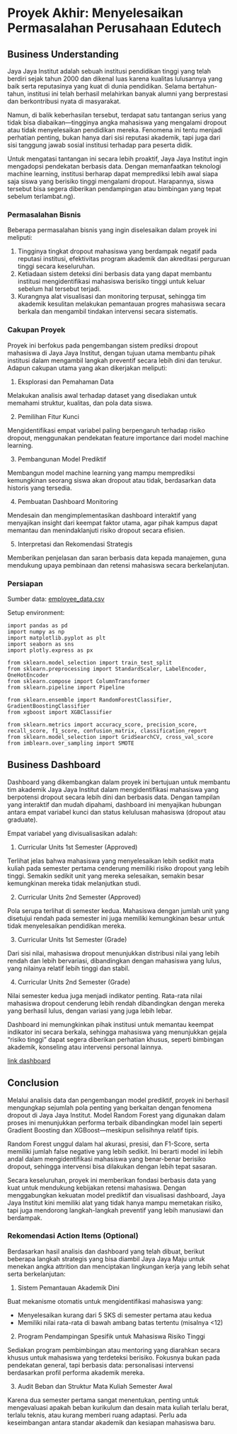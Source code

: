 # Proyek Akhir: Menyelesaikan Permasalahan Perusahaan Edutech

## Business Understanding

Jaya Jaya Institut adalah sebuah institusi pendidikan tinggi yang telah berdiri sejak tahun 2000 dan dikenal luas karena kualitas lulusannya yang baik serta reputasinya yang kuat di dunia pendidikan. Selama bertahun-tahun, institusi ini telah berhasil melahirkan banyak alumni yang berprestasi dan berkontribusi nyata di masyarakat.

Namun, di balik keberhasilan tersebut, terdapat satu tantangan serius yang tidak bisa diabaikan—tingginya angka mahasiswa yang mengalami dropout atau tidak menyelesaikan pendidikan mereka. Fenomena ini tentu menjadi perhatian penting, bukan hanya dari sisi reputasi akademik, tapi juga dari sisi tanggung jawab sosial institusi terhadap para peserta didik.

Untuk mengatasi tantangan ini secara lebih proaktif, Jaya Jaya Institut ingin mengadopsi pendekatan berbasis data. Dengan memanfaatkan teknologi machine learning, institusi berharap dapat memprediksi lebih awal siapa saja siswa yang berisiko tinggi mengalami dropout. Harapannya, siswa tersebut bisa segera diberikan pendampingan atau bimbingan yang tepat sebelum terlambat.ng).

### Permasalahan Bisnis

Beberapa permasalahan bisnis yang ingin diselesaikan dalam proyek ini meliputi:
1. Tingginya tingkat dropout mahasiswa yang berdampak negatif pada reputasi institusi, efektivitas program akademik dan akreditasi perguruan tinggi secara keseluruhan.
2. Ketiadaan sistem deteksi dini berbasis data yang dapat membantu institusi mengidentifikasi mahasiswa berisiko tinggi untuk keluar sebelum hal tersebut terjadi.
3. Kurangnya alat visualisasi dan monitoring terpusat, sehingga tim akademik kesulitan melakukan pemantauan progres mahasiswa secara berkala dan mengambil tindakan intervensi secara sistematis.

### Cakupan Proyek

Proyek ini berfokus pada pengembangan sistem prediksi dropout mahasiswa di Jaya Jaya Institut, dengan tujuan utama membantu pihak institusi dalam mengambil langkah preventif secara lebih dini dan terukur. Adapun cakupan utama yang akan dikerjakan meliputi:

1. Eksplorasi dan Pemahaman Data

Melakukan analisis awal terhadap dataset yang disediakan untuk memahami struktur, kualitas, dan pola data siswa.

2. Pemilihan Fitur Kunci

Mengidentifikasi empat variabel paling berpengaruh terhadap risiko dropout, menggunakan pendekatan feature importance dari model machine learning.

3. Pembangunan Model Prediktif

Membangun model machine learning yang mampu memprediksi kemungkinan seorang siswa akan dropout atau tidak, berdasarkan data historis yang tersedia.

4. Pembuatan Dashboard Monitoring

Mendesain dan mengimplementasikan dashboard interaktif yang menyajikan insight dari keempat faktor utama, agar pihak kampus dapat memantau dan menindaklanjuti risiko dropout secara efisien.

5. Interpretasi dan Rekomendasi Strategis

Memberikan penjelasan dan saran berbasis data kepada manajemen, guna mendukung upaya pembinaan dan retensi mahasiswa secara berkelanjutan.

### Persiapan

Sumber data: [employee_data.csv](https://docs.google.com/spreadsheets/d/1HckF1BG0nwB1-E8VyyCY6xwRib2-KIlnA2LwmMrJ3Wc/edit?usp=sharing)

Setup environment:

```
import pandas as pd
import numpy as np
import matplotlib.pyplot as plt
import seaborn as sns
import plotly.express as px

from sklearn.model_selection import train_test_split
from sklearn.preprocessing import StandardScaler, LabelEncoder, OneHotEncoder
from sklearn.compose import ColumnTransformer
from sklearn.pipeline import Pipeline

from sklearn.ensemble import RandomForestClassifier, GradientBoostingClassifier
from xgboost import XGBClassifier

from sklearn.metrics import accuracy_score, precision_score, recall_score, f1_score, confusion_matrix, classification_report
from sklearn.model_selection import GridSearchCV, cross_val_score
from imblearn.over_sampling import SMOTE
```

## Business Dashboard

Dashboard yang dikembangkan dalam proyek ini bertujuan untuk membantu tim akademik Jaya Jaya Institut dalam mengidentifikasi mahasiswa yang berpotensi dropout secara lebih dini dan berbasis data. Dengan tampilan yang interaktif dan mudah dipahami, dashboard ini menyajikan hubungan antara empat variabel kunci dan status kelulusan mahasiswa (dropout atau graduate).

Empat variabel yang divisualisasikan adalah:

1. Curricular Units 1st Semester (Approved)

Terlihat jelas bahwa mahasiswa yang menyelesaikan lebih sedikit mata kuliah pada semester pertama cenderung memiliki risiko dropout yang lebih tinggi. Semakin sedikit unit yang mereka selesaikan, semakin besar kemungkinan mereka tidak melanjutkan studi.

2. Curricular Units 2nd Semester (Approved)

Pola serupa terlihat di semester kedua. Mahasiswa dengan jumlah unit yang disetujui rendah pada semester ini juga memiliki kemungkinan besar untuk tidak menyelesaikan pendidikan mereka.

3. Curricular Units 1st Semester (Grade)

Dari sisi nilai, mahasiswa dropout menunjukkan distribusi nilai yang lebih rendah dan lebih bervariasi, dibandingkan dengan mahasiswa yang lulus, yang nilainya relatif lebih tinggi dan stabil.

4. Curricular Units 2nd Semester (Grade)

Nilai semester kedua juga menjadi indikator penting. Rata-rata nilai mahasiswa dropout cenderung lebih rendah dibandingkan dengan mereka yang berhasil lulus, dengan variasi yang juga lebih lebar.

Dashboard ini memungkinkan pihak institusi untuk memantau keempat indikator ini secara berkala, sehingga mahasiswa yang menunjukkan gejala “risiko tinggi” dapat segera diberikan perhatian khusus, seperti bimbingan akademik, konseling atau intervensi personal lainnya.



[link dashboard](https://lookerstudio.google.com/s/nySOftuM4F4)

## Conclusion

Melalui analisis data dan pengembangan model prediktif, proyek ini berhasil mengungkap sejumlah pola penting yang berkaitan dengan fenomena dropout di Jaya Jaya Institut. Model Random Forest yang digunakan dalam proses ini menunjukkan performa terbaik dibandingkan model lain seperti Gradient Boosting dan XGBoost—meskipun selisihnya relatif tipis.

Random Forest unggul dalam hal akurasi, presisi, dan F1-Score, serta memiliki jumlah false negative yang lebih sedikit. Ini berarti model ini lebih andal dalam mengidentifikasi mahasiswa yang benar-benar berisiko dropout, sehingga intervensi bisa dilakukan dengan lebih tepat sasaran.

Secara keseluruhan, proyek ini memberikan fondasi berbasis data yang kuat untuk mendukung kebijakan retensi mahasiswa. Dengan menggabungkan kekuatan model prediktif dan visualisasi dashboard, Jaya Jaya Institut kini memiliki alat yang tidak hanya mampu memetakan risiko, tapi juga mendorong langkah-langkah preventif yang lebih manusiawi dan berdampak.

### Rekomendasi Action Items (Optional)

Berdasarkan hasil analisis dan dashboard yang telah dibuat, berikut beberapa langkah strategis yang bisa diambil Jaya Jaya Maju untuk menekan angka attrition dan menciptakan lingkungan kerja yang lebih sehat serta berkelanjutan:

1. Sistem Pemantauan Akademik Dini

Buat mekanisme otomatis untuk mengidentifikasi mahasiswa yang:
- Menyelesaikan kurang dari 5 SKS di semester pertama atau kedua
- Memiliki nilai rata-rata di bawah ambang batas tertentu (misalnya <12)

2. Program Pendampingan Spesifik untuk Mahasiswa Risiko Tinggi

Sediakan program pembimbingan atau mentoring yang diarahkan secara khusus untuk mahasiswa yang terdeteksi berisiko. Fokusnya bukan pada pendekatan general, tapi berbasis data: personalisasi intervensi berdasarkan profil performa akademik mereka.

3. Audit Beban dan Struktur Mata Kuliah Semester Awal

Karena dua semester pertama sangat menentukan, penting untuk mengevaluasi apakah beban kurikulum dan desain mata kuliah terlalu berat, terlalu teknis, atau kurang memberi ruang adaptasi. Perlu ada keseimbangan antara standar akademik dan kesiapan mahasiswa baru.
